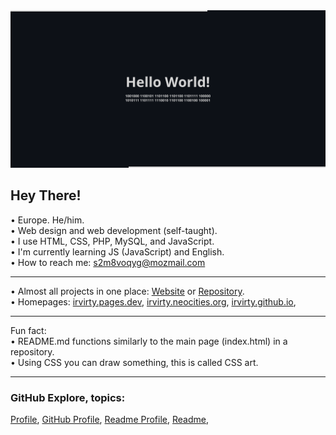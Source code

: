
<!--https://github.blog/developer-skills/github/how-to-make-your-images-in-markdown-on-github-adjust-for-dark-mode-and-light-mode/#-->
<picture>
  <source media="(prefers-color-scheme: dark)" srcset="github-profile-banner-dark.png">
  <source media="(prefers-color-scheme: light)" srcset="github-profile-banner-light.png">
  <img alt="Shows an illustrated sun in light mode and a moon with stars in dark mode." src="github-profile-banner-dark.png">
</picture>

## Hey There!
• Europe. He/him.  
• Web design and web development (self-taught).  
• I use HTML, CSS, PHP, MySQL, and JavaScript.  
• I'm currently learning JS (JavaScript) and English.  
• How to reach me: [s2m8voqyg@mozmail.com](mailto:s2m8voqyg@mozmail.com)  
  
---
  
• Almost all projects in one place: [Website](https://irvirty.pages.dev/) or [Repository](https://github.com/irvirty/irvirty.pages.dev).  
• Homepages:
[irvirty.pages.dev](https://irvirty.pages.dev/),
[irvirty.neocities.org](https://irvirty.neocities.org/),
[irvirty.github.io](https://irvirty.github.io/),

---
  
Fun fact:  
• README.md functions similarly to the main page (index.html) in a repository.  
• Using CSS you can draw something, this is called CSS art.  
  

  
<!--
---
  
> [!NOTE]
> This page was built using [GitHub](https://github.com/)  
  
---
-->
  
---
  
### GitHub Explore, topics:  

[Profile](https://github.com/topics/profile),
[GitHub Profile](https://github.com/topics/github-profile),
[Readme Profile](https://github.com/topics/readme-profile),
[Readme](https://github.com/topics/readme),

<!--
**username/username** is a ✨ _special_ ✨ repository because its `README.md` (this file) appears on your GitHub profile.

Here are some ideas to get you started:

- 🔭 I’m currently working on ...
- 🌱 I’m currently learning ...
- 👯 I’m looking to collaborate on ...
- 🤔 I’m looking for help with ...
- 💬 Ask me about ...
- 📫 How to reach me: ...
- 😄 Pronouns: ...
- ⚡ Fun fact: ...
-->
